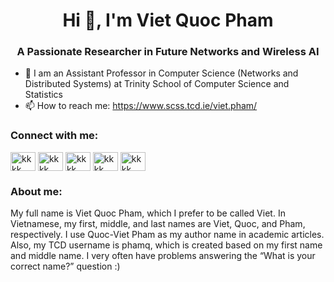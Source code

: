 <h1 align="center">Hi 👋, I'm Viet Quoc Pham</h1>
<h3 align="center">A Passionate Researcher in Future Networks and Wireless AI</h3> 

- 🔭 I am an Assistant Professor in Computer Science (Networks and Distributed Systems) at Trinity School of Computer Science and Statistics
- 📫 How to reach me: https://www.scss.tcd.ie/viet.pham/

<h3 align="left">Connect with me:</h3>
<p align="left">
<a href="https://scholar.google.com/citations?hl=en&user=zKX-0LIAAAAJ&view_op=list_works&sortby=pubdate" target="blank"><img align="center" src="https://upload.wikimedia.org/wikipedia/commons/thumb/c/c7/Google_Scholar_logo.svg/512px-Google_Scholar_logo.svg.png?20200110094142" alt="kkkk" height="30" width="40" /></a>
<a href="https://www.linkedin.com/in/pqv90/" target="blank"><img align="center" src="https://raw.githubusercontent.com/rahuldkjain/github-profile-readme-generator/master/src/images/icons/Social/linked-in-alt.svg" alt="kkkk" height="30" width="40" /></a>
<a href="https://www.researchgate.net/profile/Viet-Pham-46" target="blank"><img align="center" src="https://upload.wikimedia.org/wikipedia/commons/thumb/5/5e/ResearchGate_icon_SVG.svg/2048px-ResearchGate_icon_SVG.svg.png" alt="kkkk" height="30" width="40" /></a>
<a href="https://orcid.org/0000-0002-9485-9216" target="blank"><img align="center" src="https://upload.wikimedia.org/wikipedia/commons/0/06/ORCID_iD.svg" alt="kkkk" height="30" width="40" /></a>
<a href="https://orcid.org/0000-0002-9485-9216" target="blank"><img align="center" src="https://upload.wikimedia.org/wikipedia/commons/2/26/Scopus_logo.svg" alt="kkkk" height="30" width="40" /></a>
</p>

<h3 align="left">About me:</h3>
My full name is Viet Quoc Pham, which I prefer to be called Viet. In Vietnamese, my first, middle, and last names are Viet, Quoc, and Pham, respectively. I use Quoc-Viet Pham as my author name in academic articles. Also, my TCD username is phamq, which is created based on my first name and middle name. I very often have problems answering the “What is your correct name?” question :)




